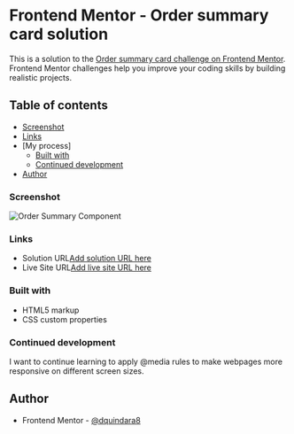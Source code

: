 # Frontend Mentor - Order summary card solution

This is a solution to the [Order summary card challenge on Frontend Mentor](https://www.frontendmentor.io/challenges/order-summary-component-QlPmajDUj). Frontend Mentor challenges help you improve your coding skills by building realistic projects. 

## Table of contents

  - [Screenshot](#screenshot)
  - [Links](#links)
- [My process]
  - [Built with](#built-with)
  - [Continued development](#continued-development)
- [Author](#author)

### Screenshot

![Order Summary Component](https://user-images.githubusercontent.com/108308166/194954078-499d8d45-dc24-4b29-8524-db0301ac1e69.jpg)

### Links

- Solution URL[Add solution URL here](https://your-solution-url.com)
- Live Site URL[Add live site URL here](https://your-live-site-url.com)

### Built with

- HTML5 markup
- CSS custom properties


### Continued development

I want to continue learning to apply @media rules to make webpages more responsive on different screen sizes.

## Author

- Frontend Mentor - [@dquindara8](https://www.frontendmentor.io/profile/dquindara8)